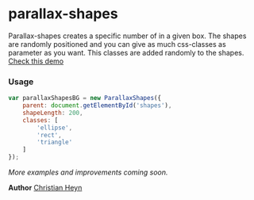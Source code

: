 # parallax-shapes

Parallax-shapes creates a specific number of <span> in a given box.
The shapes are randomly positioned and you can give as much css-classes as parameter as you want. This classes are added randomly to the shapes.
[Check this demo](http://christianheyn.github.io/parallax-shapes/)

### Usage
```js
var parallaxShapesBG = new ParallaxShapes({
    parent: document.getElementById('shapes'),
    shapeLength: 200,
    classes: [
        'ellipse',
        'rect',
        'triangle'
    ]
});
```

_More examples and improvements coming soon._

**Author**
[Christian Heyn](https://github.com/christianheyn)